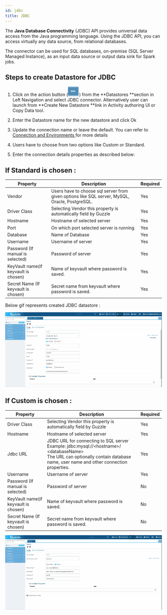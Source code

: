 ```yaml
---
id: jdbc
title: JDBC
---
```


The **Java Database Connectivity** (JDBC) API provides universal data access from the Java programming language. Using the JDBC API, you can access virtually any data source, from relational databases.

The connector can be used for SQL databases, on-premise (SQL Server Managed Instance), as an input data source or output data sink for Spark jobs.

## Steps to create Datastore for JDBC

1. Click on the action button (![image alt text](/img/docs/how-to-guides/datastores/server_file_system_0.png)) from the **Datastores **section in Left Navigation and select JDBC connector. Alternatively user can launch from **Create New Datastore **link in Activity authoring UI or Copy Data tool.

2. Enter the Datastore name for the new datastore and click Ok

3. Update the connection name or leave the default. You can refer to [Connection and Environments ](http://http) for more details

4. Users have to choose from two options like Custom or Standard.

5. Enter the connection details properties as described below:

## If Standard is chosen : 
|Property|Description|Required|
|--- |--- |--- |
|Vendor|Users have to choose sql server from given options like SQL server, MySQL, Oracle, PostgreSQL.|Yes|
|Driver Class|Selecting Vendor this property is automatically field by Guzzle|Yes|
|Hostname|Hostname of selected server|Yes|
|Port|On which port selected server is running|Yes|
|Database|Name of Database|Yes|
|Username|Username of server|Yes|
|Password (If manual is selected)|Password of server|Yes|
|KeyVault name(if keyvault is chosen)|Name of keyvault where password is saved.|Yes|
|Secret Name (If keyvault is chosen)|Secret name from keyvault where password is saved.|Yes|


 Below gif represents created JDBC datastore :

![image alt text](/img/docs/how-to-guides/datastores/jdbc_1.gif)

## If Custom is chosen :

|Property|Description|Required|
|--- |--- |--- |
|Driver Class|Selecting Vendor this property is automatically field by Guzzle|Yes|
|Hostname|Hostname of selected server|Yes|
|Jdbc URL|JDBC URL for connecting to SQL server<br /> Example: jdbc:mysql://&lt;hostname&gt;/ &lt;databaseName&gt;<br /> The URL can optionally contain database name, user name and other connection properties.|Yes|
|Username|Username of server|Yes|
|Password (If manual is selected)|Password of server|No|
|KeyVault name(if keyvault is chosen)|Name of keyvault where password is saved.|No|
|Secret Name (If keyvault is chosen)|Secret name from keyvault where password is saved.|No|



![image alt text](/img/docs/how-to-guides/datastores/jdbc_2.gif)

